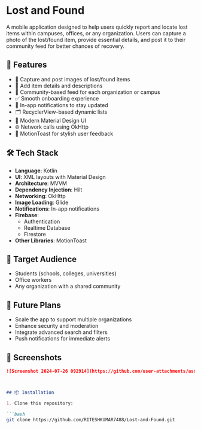 # Lost and Found

A mobile application designed to help users quickly report and locate lost items within campuses, offices, or any organization. Users can capture a photo of the lost/found item, provide essential details, and post it to their community feed for better chances of recovery.

## 🚀 Features

- 📸 Capture and post images of lost/found items
- 📝 Add item details and descriptions
- 👥 Community-based feed for each organization or campus
- ✅ Smooth onboarding experience
- 🔔 In-app notifications to stay updated
- 🗂️ RecyclerView-based dynamic lists
- 🎨 Modern Material Design UI
- 🌐 Network calls using OkHttp
- 🍞 MotionToast for stylish user feedback

## 🛠️ Tech Stack

- **Language**: Kotlin
- **UI**: XML layouts with Material Design
- **Architecture**: MVVM
- **Dependency Injection**: Hilt
- **Networking**: OkHttp
- **Image Loading**: Glide
- **Notifications**: In-app notifications
- **Firebase**:
  - Authentication
  - Realtime Database
  - Firestore
- **Other Libraries**: MotionToast

## 👥 Target Audience

- Students (schools, colleges, universities)
- Office workers
- Any organization with a shared community

## 🌟 Future Plans

- Scale the app to support multiple organizations
- Enhance security and moderation
- Integrate advanced search and filters
- Push notifications for immediate alerts

## 📸 Screenshots
```markdown
![Screenshot 2024-07-26 092914](https://github.com/user-attachments/assets/1bffd38e-66a6-4f3a-83a4-b180b1a8b572)



## 📦 Installation

1. Clone this repository:

```bash
git clone https://github.com/RITESHKUMAR7488/Lost-and-Found.git
